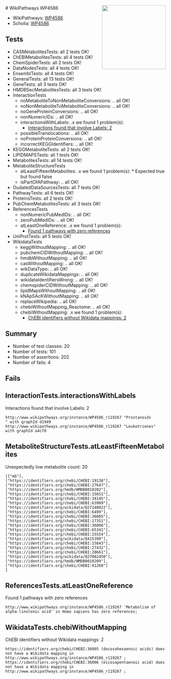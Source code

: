 <img style="float: right; width: 200px" src="https://upload.wikimedia.org/wikipedia/commons/thumb/8/83/Wplogo_with_text_500.png/640px-Wplogo_with_text_500.png" />
# WikiPathways WP4586

* WikiPathways: [WP4586](https://new.wikipathways.org/pathways/WP4586)
* Scholia: [WP4586](https://scholia.toolforge.org/wikipathways/WP4586)
## Tests
* CASMetabolitesTests: all 2 tests OK!
* ChEBIMetabolitesTests: all 4 tests OK!
* ChemSpiderTests: all 2 tests OK!
* DataNodesTests: all 4 tests OK!
* EnsemblTests: all 4 tests OK!
* GeneralTests: all 13 tests OK!
* GeneTests: all 3 tests OK!
* HMDBSecMetabolitesTests: all 3 tests OK!
* InteractionTests
    * noMetaboliteToNonMetaboliteConversions: .. all OK!
    * noNonMetaboliteToMetaboliteConversions: .. all OK!
    * noGeneProteinConversions: .. all OK!
    * nonNumericIDs: .. all OK!
    * interactionsWithLabels: .x we found 1 problem(s):
        * [Interactions found that involve Labels: 2](#630d2679)
    * possibleTranslocations: .. all OK!
    * noProteinProteinConversions: .. all OK!
    * incorrectKEGGIdentifiers: .. all OK!
* KEGGMetaboliteTests: all 2 tests OK!
* LIPIDMAPSTests: all 1 tests OK!
* MetabolitesTests: all 14 tests OK!
* MetaboliteStructureTests
    * atLeastFifteenMetabolites: .x we found 1 problem(s):
            * Expected true but found false
    * isPartOfAPathway: .. all OK!
* OudatedDataSourcesTests: all 7 tests OK!
* PathwayTests: all 6 tests OK!
* ProteinsTests: all 2 tests OK!
* PubChemMetabolitesTests: all 3 tests OK!
* ReferencesTests
    * nonNumericPubMedIDs: .. all OK!
    * zeroPubMedIDs: .. all OK!
    * atLeastOneReference: .x we found 1 problem(s):
        * [Found 1 pathways with zero references](#35eb778e)
* UniProtTests: all 5 tests OK!
* WikidataTests
    * keggWithoutMapping: .. all OK!
    * pubchemCIDWithoutMapping: .. all OK!
    * hmdbWithoutMapping: .. all OK!
    * casWithoutMapping: .. all OK!
    * wikDataTypo: .. all OK!
    * duplicateWikidataMappings: .. all OK!
    * wikidataIdentifiersWrong: .. all OK!
    * chemspiderCIDWithoutMapping: .. all OK!
    * lipidMapsWithoutMapping: .. all OK!
    * kNApSAcKWithoutMapping: .. all OK!
    * replaceWikipedia: .. all OK!
    * chebiWithoutMapping_Reactome: .. all OK!
    * chebiWithoutMapping: .x we found 1 problem(s):
        * [ChEBI identifiers without Wikidata mappings: 2](#a8d554ce)


## Summary

* Number of test classes: 20
* Number of tests: 101
* Number of assertions: 202
* Number of fails: 4

## Fails

<a name="630d2679" />

## InteractionTests.interactionsWithLabels

Interactions found that involve Labels: 2
```
http://www.wikipathways.org/instance/WP4586_r119267 "Prostanoids
" with graphId d1949
http://www.wikipathways.org/instance/WP4586_r119267 "Leukotrienes" with graphId a4cf8
```

<a name="3b0f9727" />

## MetaboliteStructureTests.atLeastFifteenMetabolites

Unexpectedly low metabolite count: 20

```
[["mb"],
["https://identifiers.org/chebi/CHEBI:19138"],
["https://identifiers.org/chebi/CHEBI:27647"],
["https://identifiers.org/hmdb/HMDB0010202"],
["https://identifiers.org/chebi/CHEBI:15651"],
["https://identifiers.org/chebi/CHEBI:34145"],
["https://identifiers.org/chebi/CHEBI:63989"],
["https://identifiers.org/wikidata/Q27148022"],
["https://identifiers.org/chebi/CHEBI:6499"],
["https://identifiers.org/chebi/CHEBI:36005"],
["https://identifiers.org/chebi/CHEBI:17351"],
["https://identifiers.org/chebi/CHEBI:36006"],
["https://identifiers.org/chebi/CHEBI:65341"],
["https://identifiers.org/chebi/CHEBI:15554"],
["https://identifiers.org/wikidata/Q415398"],
["https://identifiers.org/chebi/CHEBI:15843"],
["https://identifiers.org/chebi/CHEBI:27432"],
["https://identifiers.org/chebi/CHEBI:28661"],
["https://identifiers.org/wikidata/Q27082450"],
["https://identifiers.org/hmdb/HMDB0010209"],
["https://identifiers.org/chebi/CHEBI:91268"]
]
```

<a name="35eb778e" />

## ReferencesTests.atLeastOneReference

Found 1 pathways with zero references
```
http://www.wikipathways.org/instance/WP4586_r119267 'Metabolism of alpha-linolenic acid' in Homo sapiens has zero references; 
```

<a name="a8d554ce" />

## WikidataTests.chebiWithoutMapping

ChEBI identifiers without Wikidata mappings: 2
```
https://identifiers.org/chebi/CHEBI:36005 (docosahexaenoic acids) does not have a Wikidata mapping in http://www.wikipathways.org/instance/WP4586_r119267 ; 
https://identifiers.org/chebi/CHEBI:36006 (eicosapentaenoic acid) does not have a Wikidata mapping in http://www.wikipathways.org/instance/WP4586_r119267 ; 
```

